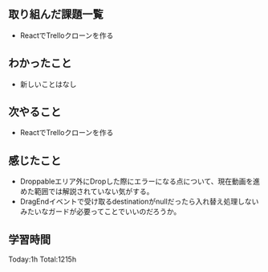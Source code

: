 ## 取り組んだ課題一覧
- ReactでTrelloクローンを作る

## わかったこと

- 新しいことはなし

## 次やること

- ReactでTrelloクローンを作る

## 感じたこと

- Droppableエリア外にDropした際にエラーになる点について、現在動画を進めた範囲では解説されていない気がする。
- DragEndイベントで受け取るdestinationがnullだったら入れ替え処理しないみたいなガードが必要ってことでいいのだろうか。   
 
## 学習時間

Today:1h
Total:1215h

